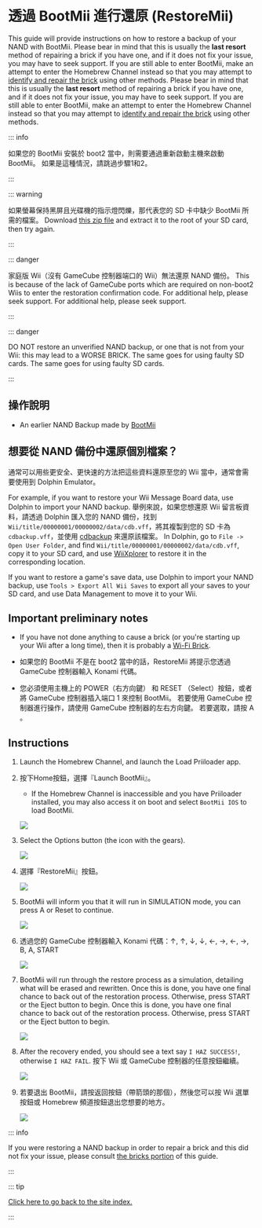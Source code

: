 # 透過 BootMii 進行還原 (RestoreMii)

This guide will provide instructions on how to restore a backup of your NAND with BootMii. Please bear in mind that this is usually the <strong mark="crwd-mark">last resort</strong> method of repairing a brick if you have one, and if it does not fix your issue, you may have to seek support. If you are still able to enter BootMii, make an attempt to enter the Homebrew Channel instead so that you may attempt to <a href="bricks">identify and repair the brick</a> using other methods. Please bear in mind that this is usually the <strong>last resort</strong> method of repairing a brick if you have one, and if it does not fix your issue, you may have to seek support. If you are still able to enter BootMii, make an attempt to enter the Homebrew Channel instead so that you may attempt to [identify and repair the brick](bricks) using other methods.

::: info

如果您的 BootMii 安裝於 boot2 當中，則需要通過重新啟動主機來啟動 BootMii。 如果是這種情況，請跳過步驟1和2。

:::

::: warning

如果螢幕保持黑屏且光碟機的指示燈閃爍，那代表您的 SD 卡中缺少 BootMii 所需的檔案。 Download [this zip file](https://static.hackmii.com/bootmii_sd_files.zip) and extract it to the root of your SD card, then try again.

:::

::: danger

家庭版 Wii（沒有 GameCube 控制器端口的 Wii）無法還原 NAND 備份。 This is because of the lack of GameCube ports which are required on non-boot2 Wiis to enter the restoration confirmation code. For additional help, please seek support. For additional help, please seek support.

:::

::: danger

DO NOT restore an unverified NAND backup, or one that is not from your Wii: this may lead to a WORSE BRICK. The same goes for using faulty SD cards. The same goes for using faulty SD cards.

:::

## 操作說明

- An earlier NAND Backup made by [BootMii](bootmii)

## 想要從 NAND 備份中還原個別檔案？

通常可以用些更安全、更快速的方法把這些資料還原至您的 Wii 當中，通常會需要使用到 Dolphin Emulator。

For example, if you want to restore your Wii Message Board data, use Dolphin to import your NAND backup. 舉例來說，如果您想還原 Wii 留言板資料，請透過 Dolphin 匯入您的 NAND 備份，找到<code>Wii/title/00000001/00000002/data/cdb.vff</code>，將其複製到您的 SD 卡為 <code>cdbackup.vff</code>，並使用 <a href="https://oscwii.org/library/app/cdbackup">cdbackup</a> 來還原該檔案。 In Dolphin, go to `File -> Open User Folder`, and find `Wii/title/00000001/00000002/data/cdb.vff`, copy it to your SD card, and use [WiiXplorer](https://oscwii.org/library/app/wiixplorer) to restore it in the corresponding location.

If you want to restore a game's save data, use Dolphin to import your NAND backup, use `Tools > Export All Wii Saves` to export all your saves to your SD card, and use Data Management to move it to your Wii.

## Important preliminary notes

- If you have not done anything to cause a brick (or you're starting up your Wii after a long time), then it is probably a [Wi-Fi Brick](bricks#wi-fi-brick).

- 如果您的 BootMii 不是在 boot2 當中的話，RestoreMii 將提示您透過 GameCube 控制器輸入 Konami 代碼。

- 您必須使用主機上的 POWER（右方向鍵） 和 RESET （Select）按鈕，或者將 GameCube 控制器插入端口 1 來控制 BootMii。 若要使用 GameCube 控制器進行操作，請使用 GameCube 控制器的左右方向鍵。 若要選取，請按 A 。

## Instructions

1. Launch the Homebrew Channel, and launch the Load Priiloader app.

2. 按下Home按鈕，選擇『Launch BootMii』。

   - If the Homebrew Channel is inaccessible and you have Priiloader installed, you may also access it on boot and select `BootMii IOS` to load BootMii.

   ![](/images/bootmii/BootMii_HBC.png)

3. Select the Options button (the icon with the gears).

   ![](/images/bootmii/BootMii_Gears.png)

4. 選擇『RestoreMii』按鈕。

   ![](/images/bootmii/BootMii_Restore.png)

5. BootMii will inform you that it will run in SIMULATION mode, you can press A or Reset to continue.

   ![](/images/bootmii/BootMii_NAND_Simulation.png)

6. 透過您的 GameCube 控制器輸入 Konami 代碼：↑, ↑, ↓, ↓, ←, →, ←, →, B, A, START

   ![](/images/bootmii/BootMii_NAND_Konami.png)

7. BootMii will run through the restore process as a simulation, detailing what will be erased and rewritten. Once this is done, you have one final chance to back out of the restoration process. Otherwise, press START or the Eject button to begin. Once this is done, you have one final chance to back out of the restoration process. Otherwise, press START or the Eject button to begin.

   ![](/images/bootmii/BootMii_NAND_Restore.png)

8. After the recovery ended, you should see a text say `I HAZ SUCCESS!`, otherwise `I HAZ FAIL`. 按下 Wii 或 GameCube 控制器的任意按鈕繼續。

   ![](/images/bootmii/BootMii_NAND_Restore_Success.png)

9. 若要退出 BootMii，請按返回按鈕（帶箭頭的那個），然後您可以按 Wii 選單按鈕或 Homebrew 頻道按鈕退出您想要的地方。

   ![](/images/bootmii/BootMii_Return.png)

::: info

If you were restoring a NAND backup in order to repair a brick and this did not fix your issue, please consult [the bricks portion](bricks) of this guide.

:::

::: tip

[Click here to go back to the site index.](site-navigation)

:::
